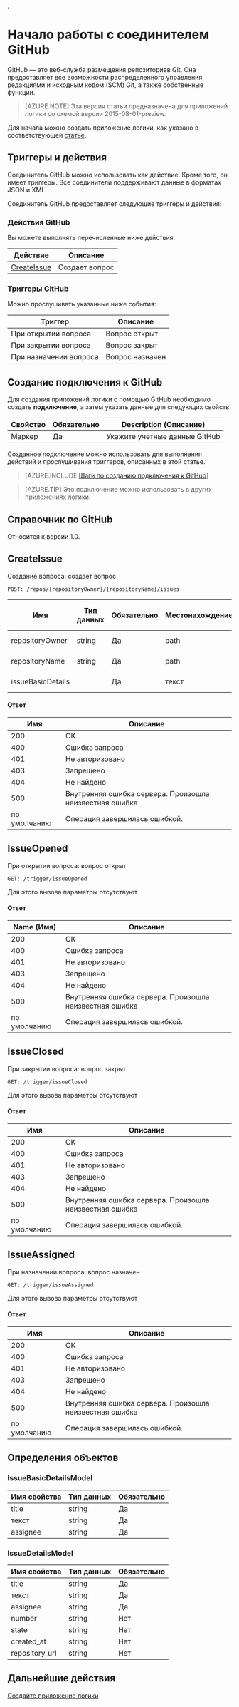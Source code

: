 .<properties
pageTitle="GitHub | Microsoft Azure"
description="Создание приложений логики с помощью службы приложений Azure. GitHub — это веб-служба размещения репозиториев Git. Она предоставляет все возможности распределенного управления редакциями и исходным кодом (SCM) Git, а также собственные функции."
services="logic-apps"	
documentationCenter=".net,nodejs,java" 	
authors="msftman"	
manager="erikre"	
editor=""
tags="connectors" />

<tags
ms.service="logic-apps"
ms.devlang="multiple"
ms.topic="article"
ms.tgt_pltfrm="na"
ms.workload="integration"
ms.date="08/18/2016"
ms.author="deonhe"/>

# Начало работы с соединителем GitHub

GitHub — это веб-служба размещения репозиториев Git. Она предоставляет все возможности распределенного управления редакциями и исходным кодом (SCM) Git, а также собственные функции.

>[AZURE.NOTE] Эта версия статьи предназначена для приложений логики со схемой версии 2015-08-01-preview.

Для начала можно создать приложение логики, как указано в соответствующей [статье](../app-service-logic/app-service-logic-create-a-logic-app.md).

## Триггеры и действия

Соединитель GitHub можно использовать как действие. Кроме того, он имеет триггеры. Все соединители поддерживают данные в форматах JSON и XML.

 Соединитель GitHub предоставляет следующие триггеры и действия:

### Действия GitHub
Вы можете выполнять перечисленные ниже действия:

|Действие|Описание|
|--- | ---|
|[CreateIssue](connectors-create-api-github.md#createissue)|Создает вопрос|
### Триггеры GitHub
Можно прослушивать указанные ниже события:

|Триггер | Описание|
|--- | ---|
|При открытии вопроса|Вопрос открыт|
|При закрытии вопроса|Вопрос закрыт|
|При назначении вопроса|Вопрос назначен|


## Создание подключения к GitHub
Для создания приложений логики с помощью GitHub необходимо создать **подключение**, а затем указать данные для следующих свойств.

|Свойство| Обязательно|Description (Описание)|
| ---|---|---|
|Маркер|Да|Укажите учетные данные GitHub|
Созданное подключение можно использовать для выполнения действий и прослушивания триггеров, описанных в этой статье.

>[AZURE.INCLUDE [Шаги по созданию подключения к GitHub](../../includes/connectors-create-api-github.md)]

>[AZURE.TIP] Это подключение можно использовать в других приложениях логики.

## Справочник по GitHub
Относится к версии 1.0.

## CreateIssue
Создание вопроса: создает вопрос

```POST: /repos/{repositoryOwner}/{repositoryName}/issues```

| Имя| Тип данных|Обязательно|Местонахождение|Значение по умолчанию|Описание|
| ---|---|---|---|---|---|
|repositoryOwner|string|Да|path|Нет|Владелец репозитория|
|repositoryName|string|Да|path|Нет|Имя репозитория|
|issueBasicDetails| |Да|текст|Нет|Сведения о вопросе|

#### Ответ

|Имя|Описание|
|---|---|
|200|ОК|
|400|Ошибка запроса|
|401|Не авторизовано|
|403|Запрещено|
|404|Не найдено|
|500|Внутренняя ошибка сервера. Произошла неизвестная ошибка|
|по умолчанию|Операция завершилась ошибкой.|


## IssueOpened
При открытии вопроса: вопрос открыт

```GET: /trigger/issueOpened```

Для этого вызова параметры отсутствуют
#### Ответ

|Name (Имя)|Описание|
|---|---|
|200|ОК|
|400|Ошибка запроса|
|401|Не авторизовано|
|403|Запрещено|
|404|Не найдено|
|500|Внутренняя ошибка сервера. Произошла неизвестная ошибка|
|по умолчанию|Операция завершилась ошибкой.|


## IssueClosed
При закрытии вопроса: вопрос закрыт

```GET: /trigger/issueClosed```

Для этого вызова параметры отсутствуют
#### Ответ

|Имя|Описание|
|---|---|
|200|ОК|
|400|Ошибка запроса|
|401|Не авторизовано|
|403|Запрещено|
|404|Не найдено|
|500|Внутренняя ошибка сервера. Произошла неизвестная ошибка|
|по умолчанию|Операция завершилась ошибкой.|


## IssueAssigned
При назначении вопроса: вопрос назначен

```GET: /trigger/issueAssigned```

Для этого вызова параметры отсутствуют
#### Ответ

|Имя|Описание|
|---|---|
|200|ОК|
|400|Ошибка запроса|
|401|Не авторизовано|
|403|Запрещено|
|404|Не найдено|
|500|Внутренняя ошибка сервера. Произошла неизвестная ошибка|
|по умолчанию|Операция завершилась ошибкой.|


## Определения объектов 

### IssueBasicDetailsModel


| Имя свойства | Тип данных | Обязательно |
|---|---|---|
|title|string|Да |
|текст|string|Да |
|assignee|string|Да |



### IssueDetailsModel


| Имя свойства | Тип данных | Обязательно |
|---|---|---|
|title|string|Да |
|текст|string|Да |
|assignee|string|Да |
|number|string|Нет |
|state|string|Нет |
|created\_at|string|Нет |
|repository\_url|string|Нет |


## Дальнейшие действия
[Создайте приложение логики](../app-service-logic/app-service-logic-create-a-logic-app.md)

<!---HONumber=AcomDC_0824_2016-->
